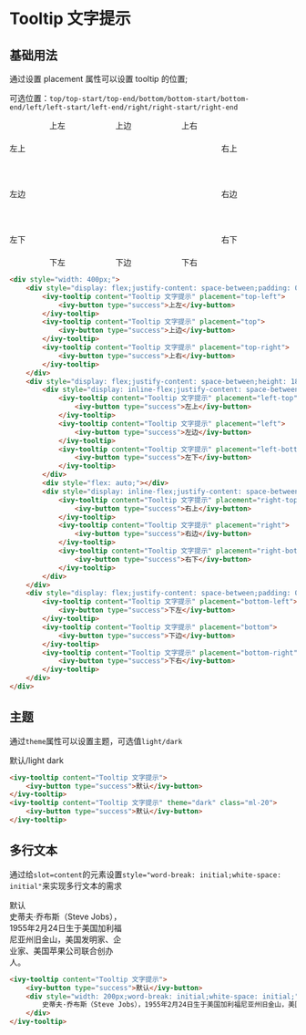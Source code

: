 # Tooltip 文字提示

## 基础用法

通过设置 placement 属性可以设置 tooltip 的位置;

可选位置：`top/top-start/top-end/bottom/bottom-start/bottom-end/left/left-start/left-end/right/right-start/right-end`

<div style="width: 400px;">
    <div style="display: flex;justify-content: space-between;padding: 0 70px">
        <ivy-tooltip content="Tooltip 文字提示" placement="top-left">
            <ivy-button type="success">上左</ivy-button>
        </ivy-tooltip>
        <ivy-tooltip content="Tooltip 文字提示" placement="top">
            <ivy-button type="success">上边</ivy-button>
        </ivy-tooltip>
        <ivy-tooltip content="Tooltip 文字提示" placement="top-right">
            <ivy-button type="success">上右</ivy-button>
        </ivy-tooltip>
    </div>
    <div style="display: flex;justify-content: space-between;height: 180px;padding: 20px 0;">
        <div style="display: inline-flex;justify-content: space-between;flex-direction: column;">
            <ivy-tooltip content="Tooltip 文字提示" placement="left-top">
                <ivy-button type="success">左上</ivy-button>
            </ivy-tooltip>
            <ivy-tooltip content="Tooltip 文字提示" placement="left">
                <ivy-button type="success">左边</ivy-button>
            </ivy-tooltip>
            <ivy-tooltip content="Tooltip 文字提示" placement="left-bottom">
                <ivy-button type="success">左下</ivy-button>
            </ivy-tooltip>
        </div>
        <div style="flex: auto;"></div>
        <div style="display: inline-flex;justify-content: space-between;flex-direction: column;">
            <ivy-tooltip content="Tooltip 文字提示" placement="right-top">
                <ivy-button type="success">右上</ivy-button>
            </ivy-tooltip>
            <ivy-tooltip content="Tooltip 文字提示" placement="right">
                <ivy-button type="success">右边</ivy-button>
            </ivy-tooltip>
            <ivy-tooltip content="Tooltip 文字提示" placement="right-bottom">
                <ivy-button type="success">右下</ivy-button>
            </ivy-tooltip>
        </div>
    </div>
    <div style="display: flex;justify-content: space-between;padding: 0 70px">
        <ivy-tooltip content="Tooltip 文字提示" placement="bottom-left">
            <ivy-button type="success">下左</ivy-button>
        </ivy-tooltip>
        <ivy-tooltip content="Tooltip 文字提示" placement="bottom">
            <ivy-button type="success">下边</ivy-button>
        </ivy-tooltip>
        <ivy-tooltip content="Tooltip 文字提示" placement="bottom-right">
            <ivy-button type="success">下右</ivy-button>
        </ivy-tooltip>
    </div>
</div>

```html
<div style="width: 400px;">
    <div style="display: flex;justify-content: space-between;padding: 0 70px">
        <ivy-tooltip content="Tooltip 文字提示" placement="top-left">
            <ivy-button type="success">上左</ivy-button>
        </ivy-tooltip>
        <ivy-tooltip content="Tooltip 文字提示" placement="top">
            <ivy-button type="success">上边</ivy-button>
        </ivy-tooltip>
        <ivy-tooltip content="Tooltip 文字提示" placement="top-right">
            <ivy-button type="success">上右</ivy-button>
        </ivy-tooltip>
    </div>
    <div style="display: flex;justify-content: space-between;height: 180px;padding: 20px 0;">
        <div style="display: inline-flex;justify-content: space-between;flex-direction: column;">
            <ivy-tooltip content="Tooltip 文字提示" placement="left-top">
                <ivy-button type="success">左上</ivy-button>
            </ivy-tooltip>
            <ivy-tooltip content="Tooltip 文字提示" placement="left">
                <ivy-button type="success">左边</ivy-button>
            </ivy-tooltip>
            <ivy-tooltip content="Tooltip 文字提示" placement="left-bottom">
                <ivy-button type="success">左下</ivy-button>
            </ivy-tooltip>
        </div>
        <div style="flex: auto;"></div>
        <div style="display: inline-flex;justify-content: space-between;flex-direction: column;">
            <ivy-tooltip content="Tooltip 文字提示" placement="right-top">
                <ivy-button type="success">右上</ivy-button>
            </ivy-tooltip>
            <ivy-tooltip content="Tooltip 文字提示" placement="right">
                <ivy-button type="success">右边</ivy-button>
            </ivy-tooltip>
            <ivy-tooltip content="Tooltip 文字提示" placement="right-bottom">
                <ivy-button type="success">右下</ivy-button>
            </ivy-tooltip>
        </div>
    </div>
    <div style="display: flex;justify-content: space-between;padding: 0 70px">
        <ivy-tooltip content="Tooltip 文字提示" placement="bottom-left">
            <ivy-button type="success">下左</ivy-button>
        </ivy-tooltip>
        <ivy-tooltip content="Tooltip 文字提示" placement="bottom">
            <ivy-button type="success">下边</ivy-button>
        </ivy-tooltip>
        <ivy-tooltip content="Tooltip 文字提示" placement="bottom-right">
            <ivy-button type="success">下右</ivy-button>
        </ivy-tooltip>
    </div>
</div>
```

## 主题

通过`theme`属性可以设置主题，可选值`light/dark`

<ivy-tooltip content="Tooltip 文字提示">
    <ivy-button type="success">默认/light</ivy-button>
</ivy-tooltip>
<ivy-tooltip content="Tooltip 文字提示" theme="dark" class="margin-left-20">
    <ivy-button type="success">dark</ivy-button>
</ivy-tooltip>

```html
<ivy-tooltip content="Tooltip 文字提示">
    <ivy-button type="success">默认</ivy-button>
</ivy-tooltip>
<ivy-tooltip content="Tooltip 文字提示" theme="dark" class="ml-20">
    <ivy-button type="success">默认</ivy-button>
</ivy-tooltip>
```

## 多行文本

通过给`slot=content`的元素设置`style="word-break: initial;white-space: initial"`来实现多行文本的需求

<ivy-tooltip content="Tooltip 文字提示">
    <ivy-button type="success">默认</ivy-button>
    <div style="width: 200px;word-break: initial;white-space: initial;" slot="content">史蒂夫·乔布斯（Steve Jobs），1955年2月24日生于美国加利福尼亚州旧金山，美国发明家、企业家、美国苹果公司联合创办人。</div>
</ivy-tooltip>

```html
<ivy-tooltip content="Tooltip 文字提示">
    <ivy-button type="success">默认</ivy-button>
    <div style="width: 200px;word-break: initial;white-space: initial;" slot="content">
        史蒂夫·乔布斯（Steve Jobs），1955年2月24日生于美国加利福尼亚州旧金山，美国发明家、企业家、美国苹果公司联合创办人。
    </div>
</ivy-tooltip>
```
